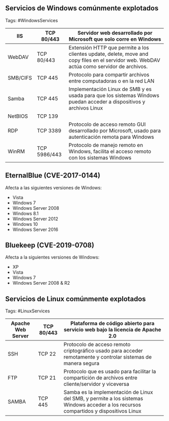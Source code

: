 ## Servicios de Windows comúnmente explotados 

Tags: #WindowsServices

| IIS | TCP 80/443 | Servidor web desarrollado por Microsoft que solo corre en Windows |
|----|----|---|
| WebDAV | TCP 80/443 | Extensión HTTP que permite a los clientes update, delete, move and copy files en el servidor web. WebDAV actúa como servidor de archivos. |
| SMB/CIFS | TCP 445 | Protocolo para compartir archivos entre computadoras o en la red LAN |
| Samba | TCP 445 | Implementación Linux de SMB y es usada para que los sistemas Windows puedan acceder a dispositivos y archivos Linux |
| NetBIOS | TCP 139 |  |
| RDP | TCP 3389 | Protocolo de acceso remoto GUI desarrollado por Microsoft, usado para autenticación remota para Windows |
| WinRM | TCP 5986/443 | Protocolo de manejo remoto en Windows, facilita el acceso remoto con los sistemas Windows |

## EternalBlue (CVE-2017-0144)

Afecta a las siguientes versiones de Windows:
* Vista 
* Windows 7
* Windows Server 2008
* Windows 8.1
* Windows Server 2012
* Windows 10 
* Windows Server 2016

## Bluekeep (CVE-2019-0708)
Afecta a la siguientes versiones de Windows: 
* XP
* Vista
* Windows 7
* Windows Server 2008 & R2


## Servicios de Linux comúnmente explotados 

Tags: #LinuxServices

| Apache Web Server | TCP 80/443 | Plataforma de código abierto para servicio web bajo la licencia de Apache 2.0 |
|---|---|---|
| SSH | TCP 22 | Protocolo de acceso remoto criptográfico usado para acceder remotamente y controlar sistemas de manera segura |
| FTP | TCP 21 | Protocolo que es usado para facilitar la compartición de archivos entre cliente/servidor y viceversa |
| SAMBA | TCP 445 | Samba es la implementación de Linux del SMB, y permite a los sistemas Windows acceder a los recursos compartidos y dispositivos Linux |


